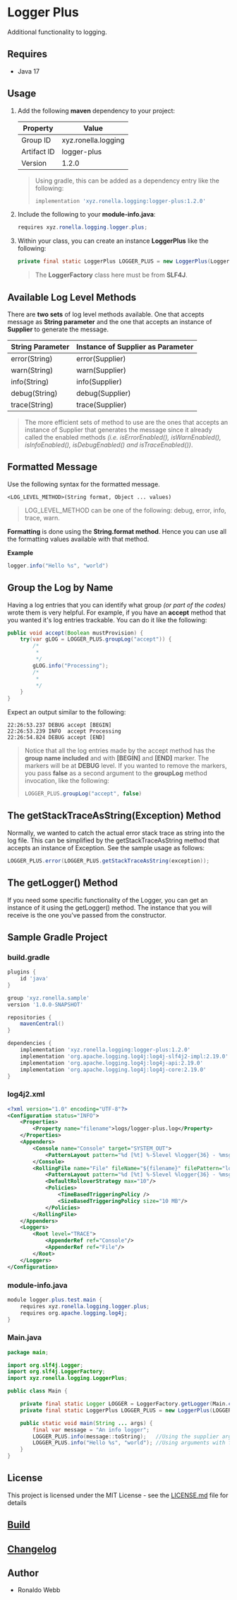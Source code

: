 # Logger Plus

Additional functionality to logging. 

## Requires

* Java 17

## Usage

1. Add the following **maven** dependency to your project:

   | Property    | Value               |
   | ----------- | ------------------- |
   | Group ID    | xyz.ronella.logging |
   | Artifact ID | logger-plus         |
   | Version     | 1.2.0               |

   > Using gradle, this can be added as a dependency entry like the following:
   >
   > ```groovy
   > implementation 'xyz.ronella.logging:logger-plus:1.2.0'
   > ```

2. Include the following to your **module-info.java**:

   ```java
   requires xyz.ronella.logging.logger.plus;
   ```

3. Within your class, you can create an instance **LoggerPlus** like the following:

   ```java
   private final static LoggerPlus LOGGER_PLUS = new LoggerPlus(LoggerFactory.getLogger(Main.class));
   ```

   > The **LoggerFactory** class here must be from **SLF4J**.

## Available Log Level Methods

There are **two sets** of log level methods available. One that accepts message as **String parameter** and the one that accepts an instance of **Supplier<String>** to generate the message.

| String Parameter | Instance of Supplier<String> as Parameter |
| ---------------- | ----------------------------------------- |
| error(String)    | error(Supplier<String>)                   |
| warn(String)     | warn(Supplier<String>)                    |
| info(String)     | info(Supplier<String>)                    |
| debug(String)    | debug(Supplier<String>)                   |
| trace(String)    | trace(Supplier<String>)                   |

> The more efficient sets of method to use are the ones that accepts an instance of Supplier<String> that generates the message since it already called the enabled methods *(i.e. isErrorEnabled(), isWarnEnabled(), isInfoEnabled(), isDebugEnabled() and isTraceEnabled())*.

## Formatted Message

Use the following syntax for the formatted message.

```
<LOG_LEVEL_METHOD>(String format, Object ... values)
```

> LOG_LEVEL_METHOD can be one of the following: debug, error, info, trace, warn.

**Formatting** is done using the **String.format method**. Hence you can use all the formatting values available with that method.

**Example**

```java
logger.info("Hello %s", "world")
```

## Group the Log by Name

Having a log entries that you can identify what group *(or part of the codes)* wrote them is very helpful. For example, if you have an **accept** method that you wanted it's log entries trackable. You can do it like the following:

```java
public void accept(Boolean mustProvision) {
    try(var gLOG = LOGGER_PLUS.groupLog("accept")) {
        /*
         *
         */
        gLOG.info("Processing");
        /*
         *
         */
    }
}
```

Expect an output similar to the following:

```
22:26:53.237 DEBUG accept [BEGIN]
22:26:53.239 INFO  accept Processing
22:26:54.824 DEBUG accept [END]
```

> Notice that all the log entries made by the accept method has the **group name included** and with **[BEGIN]** and **[END]** marker. The markers will be at **DEBUG** level. If you wanted to remove the markers, you pass **false** as a second argument to the **groupLog** method invocation, like the following:
>
> ```java
> LOGGER_PLUS.groupLog("accept", false)
> ```

## The getStackTraceAsString(Exception) Method

Normally, we wanted to catch the actual error stack trace as string into the log file. This can be simplified by the getStackTraceAsString method that accepts an instance of Exception. See the sample usage as follows:

```java
LOGGER_PLUS.error(LOGGER_PLUS.getStackTraceAsString(exception));
```

## The getLogger() Method

If you need some specific functionality of the Logger, you can get an instance of it using the getLogger() method. The instance that you will receive is the one you've passed from the constructor.

## Sample Gradle Project

### build.gradle

```groovy
plugins {
    id 'java'
}

group 'xyz.ronella.sample'
version '1.0.0-SNAPSHOT'

repositories {
    mavenCentral()
}

dependencies {
    implementation 'xyz.ronella.logging:logger-plus:1.2.0'
    implementation 'org.apache.logging.log4j:log4j-slf4j2-impl:2.19.0'
    implementation 'org.apache.logging.log4j:log4j-api:2.19.0'
    implementation 'org.apache.logging.log4j:log4j-core:2.19.0'
}
```

### log4j2.xml

```xml
<?xml version="1.0" encoding="UTF-8"?>
<Configuration status="INFO">
    <Properties>
        <Property name="filename">logs/logger-plus.log</Property>
    </Properties>
    <Appenders>
        <Console name="Console" target="SYSTEM_OUT">
            <PatternLayout pattern="%d [%t] %-5level %logger{36} - %msg%n"/>
        </Console>
        <RollingFile name="File" fileName="${filename}" filePattern="logs/$${date:yyyy-MM}/logger-plus-%d{MM-dd-yyyy}-%i.log.gz">
            <PatternLayout pattern="%d [%t] %-5level %logger{36} - %msg%n"/>
            <DefaultRolloverStrategy max="10"/>
            <Policies>
                <TimeBasedTriggeringPolicy />
                <SizeBasedTriggeringPolicy size="10 MB"/>
            </Policies>
        </RollingFile>
    </Appenders>
    <Loggers>
        <Root level="TRACE">
            <AppenderRef ref="Console"/>
            <AppenderRef ref="File"/>
        </Root>
    </Loggers>
</Configuration>
```

### module-info.java

```java
module logger.plus.test.main {
    requires xyz.ronella.logging.logger.plus;
    requires org.apache.logging.log4j;
}
```

### Main.java

```java
package main;

import org.slf4j.Logger;
import org.slf4j.LoggerFactory;
import xyz.ronella.logging.LoggerPlus;

public class Main {

    private final static Logger LOGGER = LoggerFactory.getLogger(Main.class);
    private final static LoggerPlus LOGGER_PLUS = new LoggerPlus(LOGGER);

    public static void main(String ... args) {
        final var message = "An info logger";
        LOGGER_PLUS.info(message::toString);   //Using the supplier argument.
        LOGGER_PLUS.info("Hello %s", "world"); //Using arguments with format.
    }
}
```

## License

This project is licensed under the MIT License - see the [LICENSE.md](LICENSE.md) file for details

## [Build](BUILD.md)

## [Changelog](CHANGELOG.md)

## Author

* Ronaldo Webb

